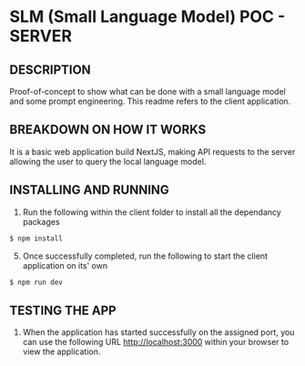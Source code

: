 # SLM (Small Language Model) POC - SERVER

## DESCRIPTION
Proof-of-concept to show what can be done with a small language model and some prompt engineering. This readme refers to the client application.

## BREAKDOWN ON HOW IT WORKS
It is a basic web application build NextJS, making API requests to the server allowing the user to query the local language model.

## INSTALLING AND RUNNING
1. Run the following within the client folder to install all the dependancy packages
```bash
$ npm install
```

5. Once successfully completed, run the following to start the client application on its' own
```bash
$ npm run dev
```

## TESTING THE APP
1. When the application has started successfully on the assigned port, you can use the following URL [http://localhost:3000](http://localhost:3000) within your browser to view the application.